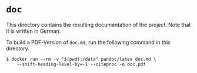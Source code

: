 # `doc`

This directory contains the resulting documentation of the project. Note that
it is written in German.

To build a PDF-Version of `doc.md`, run the following command in this directory.

```
$ docker run --rm -v "$(pwd):/data" pandoc/latex doc.md \
    --shift-heading-level-by=-1 --citeproc -o doc.pdf
```
